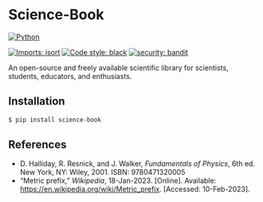 # Science-Book

[![Python](https://img.shields.io/badge/Python-3.9%20|%203.10-blue.svg?style=flat&logo=python)](https://python.org)

<!-- markdownlint-disable-next-line MD013 -->
[![Imports: isort](https://img.shields.io/badge/%20imports-isort-%231674b1?style=flat&labelColor=ef8336)](https://pycqa.github.io/isort/)
[![Code style: black](https://img.shields.io/badge/code%20style-black-000000.svg)](https://github.com/psf/black)
[![security: bandit](https://img.shields.io/badge/security-bandit-yellow.svg)](https://github.com/PyCQA/bandit)

An open-source and freely available scientific library for scientists, students, educators, and enthusiasts.

## Installation

```bash
$ pip install science-book
```

## References

- D. Halliday, R. Resnick, and J. Walker, _Fundamentals of Physics_, 6th ed. New York, NY: Wiley, 2001.
  ISBN: 9780471320005
- “Metric prefix,” _Wikipedia_, 18-Jan-2023. [Online]. Available: <https://en.wikipedia.org/wiki/Metric_prefix>.
  [Accessed: 10-Feb-2023].
